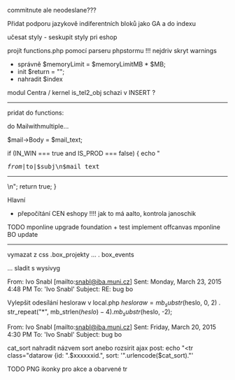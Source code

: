 
commitnute ale neodeslane???

Přidat podporu jazykově indiferentních bloků jako GA
a do indexu
<?php
if (!empty($block["GA"])) echo stripslashes($block["GA"]);
?>

učesat styly - seskupit styly pri eshop

projít functions.php pomocí parseru phpstormu !!!
 nejdriv skryt warnings
- správně $memoryLimit = $memoryLimitMB * $MB;
- init $return = "";
- nahradit $index

modul Centra / kernel
is_tel2_obj  schazi v INSERT ?

************************

pridat do functions:

do Mailwithmultiple…

  $mail->Body = $mail_text;

  if (IN_WIN === true and IS_PROD === false) {
    echo "<pre>$from|$to|$subj\n$mail_text</pre><hr />\n";
    return true;
  }

Hlavní
- přepočítání CEN eshopy !!!!   jak to má aalto, kontrola janoschik

TODO
mponline upgrade foundation + test implement offcanvas
mponline BO update



************************

vymazat z css
.box_projekty …
. box_events

… sladit s wysivyg

From: Ivo Snabl [mailto:snabl@iba.muni.cz]
Sent: Monday, March 23, 2015 4:48 PM
To: 'Ivo Snabl'
Subject: RE: bug bo

Vylepšit odesílání hesloraw  v local.php
$hesloraw = mb_substr($heslo, 0, 2) . str_repeat("*", mb_strlen($heslo)-4) . mb_substr($heslo, -2);


From: Ivo Snabl [mailto:snabl@iba.muni.cz]
Sent: Friday, March 20, 2015 4:30 PM
To: 'Ivo Snabl'
Subject: bug bo

cat_sort nahradit názvem sort anebo rozsirit ajax post:
echo "<tr class=\"datarow {id: ".$xxxxxxid.", sort: '".urlencode($cat_sort)."'


TODO
PNG ikonky pro akce a obarvené tr
